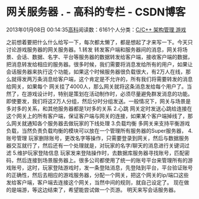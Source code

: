 
# 网关服务器 . - 高科的专栏 - CSDN博客

2013年01月08日 00:14:35[高科](https://me.csdn.net/pbymw8iwm)阅读数：6161个人分类：[C/C++																](https://blog.csdn.net/pbymw8iwm/article/category/910215)[架构管理																](https://blog.csdn.net/pbymw8iwm/article/category/1219853)[游戏																](https://blog.csdn.net/pbymw8iwm/article/category/1252249)[
							](https://blog.csdn.net/pbymw8iwm/article/category/1219853)
[
																								](https://blog.csdn.net/pbymw8iwm/article/category/910215)


之前想着要把什么什么给写一下，每次都太懒了，都是想起了才来写一下。今天只讨论游戏服务器的网关服务器。1.转发
转发客户端和服务器间的消息，网关将场景、会话、数据、名字、平台等服务器的数据转发给客户端，接收客户端的数据，把消息转发给相应的服务器。很多时候，我们需要将消息发给所有的用户，如果让会话服务器来执行这个功能，如果这个时候服务器很负载很大，有2万人在线，那么就得发两万条消息给客户端，这个肯定是不允许的，所有我们将需要转发的消息给网关，如果每个 网关挂了4000人，那么网关就将这条消息发给每个用户了。当然了，在游戏设计时，特别是策划在活动制作时，必须尽量避免群发消息的功能。即使要发，我们将这2万人分组，然后分时分组发送。一般情况下，网关与场景是多对多的关系，和其他服务器都是1对多的关系
2.心跳
网关定时发送心跳给连接在这个网关上的所有客户端，保证客户端与网关的连接，如果某个客户端掉线了，那么网关就通知各个服务器去做玩家的下线处理
3.负载均衡
多网关来支持平衡游戏负载，当然负责负载均衡的模块可以放在一个管理所有服务器的Super服务器，
4.账号管理
玩家删除账号，更改名字等操作，只需要登录到网关，然后与数据服务器交互就行了，然后还有一个处理就是，对玩家的名字/聊天的消息进行关键词过滤
5.维护玩家登陆信息
玩家发来登陆操作时，去数据库服务器寻找账号，匹配密码，然后连接到场景服务器上。很多公司都使用了统一的账号平台来管理所有的游戏账号，这时，玩家登陆游戏时，发一条登陆消息，先登陆到平台，平台验证账号的正确性，然后去相应的游戏服务器，分配一个网关，把这个网关的ip/端口这些发给客户端，客户端去连接这个网关，当然中间的规则，就自己设定了。
现在做的是端游，等这边结束了，希望能尝试做一个页游。
明天来写会话服务器。

